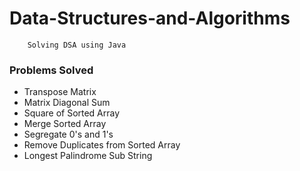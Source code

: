 # Data-Structures-and-Algorithms

```
    Solving DSA using Java
```

### Problems Solved

- Transpose Matrix
- Matrix Diagonal Sum
- Square of Sorted Array
- Merge Sorted Array
- Segregate 0's and 1's
- Remove Duplicates from Sorted Array
- Longest Palindrome Sub String
